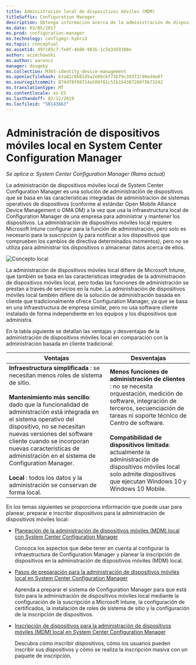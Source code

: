 ```yaml
---
title: Administración local de dispositivos móviles (MDM)
titleSuffix: Configuration Manager
description: Obtenga información acerca de la administración de dispositivos móviles local, una solución de administración de dispositivos en System Center Configuration Manager.
ms.date: 03/05/2017
ms.prod: configuration-manager
ms.technology: configmgr-hybrid
ms.topic: conceptual
ms.assetid: 497c05c7-fe9f-4b88-983b-1c5b3d59308e
author: aczechowski
ms.author: aaroncz
manager: dougeby
ms.collection: M365-identity-device-management
ms.openlocfilehash: 63a82c6b81d5a2e09c6f73b79c39372c96ed4e07
ms.sourcegitcommit: 874d78f08714a509f61c52b154387268f5b73242
ms.translationtype: MT
ms.contentlocale: es-ES
ms.lasthandoff: 02/12/2019
ms.locfileid: "56143663"
---
```

# <a name="on-premises-mobile-device-management-mdm-in-system-center-configuration-manager"></a>Administración de dispositivos móviles local en System Center Configuration Manager

*Se aplica a: System Center Configuration Manager (Rama actual)*

La administración de dispositivos móviles local de System Center Configuration Manager es una solución de administración de dispositivos que se basa en las características integradas de administración de sistemas operativos de dispositivos (conforme al estándar Open Mobile Alliance Device Management o OMA DM) a la vez que usa la infraestructura local de Configuration Manager de una empresa para administrar y mantener los dispositivos. La administración de dispositivos móviles local requiere Microsoft Intune configurar para la función de administración, pero solo es necesario para la suscripción (y para notificar a los dispositivos que comprueben los cambios de directiva determinados momentos), pero no se utiliza para administrar los dispositivos o almacenar datos acerca de ellos.  

 ![Concepto local](media/On-premises-conceptual.png)  

 La administración de dispositivos móviles local difiere de Microsoft Intune, que también se basa en las características integradas de la administración de dispositivos móviles local, pero todas las funciones de administración se prestan a través de servicios en la nube.  La administración de dispositivos móviles local también difiere de la solución de administración basada en cliente que tradicionalmente ofrece Configuration Manager, ya que se basa en una infraestructura de empresa similar, pero no usa software cliente instalado de forma independiente en los equipos y los dispositivos que administra.  

 En la tabla siguiente se detallan las ventajas y desventajas de la administración de dispositivos móviles local en comparación con la administración basada en cliente tradicional:  

|Ventajas|Desventajas|  
|----------------|-------------------|  
|**Infraestructura simplificada** : se necesitan menos roles de sistema de sitio.<br /><br /> **Mantenimiento más sencillo**: dado que la funcionalidad de administración está integrada en el sistema operativo del dispositivo, no se necesitan nuevas versiones del software cliente cuando se incorporan nuevas características de administración en el sistema de Configuration Manager.<br /><br /> **Local** : todos los datos y la administración se conservan de forma local.|**Menos funciones de administración de clientes** : no se necesita orquestación, medición de software, integración de terceros, secuenciación de tareas ni soporte técnico de Centro de software.<br /><br /> **Compatibilidad de dispositivos limitada**: actualmente la administración de dispositivos móviles local solo admite dispositivos que ejecutan Windows 10 y Windows 10 Mobile.|  

 En los temas siguientes se proporciona información que puede usar para planear, preparar e inscribir dispositivos para la administración de dispositivos móviles local:  

-   [Planeación de la administración de dispositivos móviles (MDM) local con System Center Configuration Manager](../plan-design/plan-on-premises-mdm.md)  

     Conozca los aspectos que debe tener en cuenta al configurar la infraestructura de Configuration Manager y planear la inscripción de dispositivos en la administración de dispositivos móviles (MDM) local.  

-   [Pasos de preparación para la administración de dispositivos móviles local en System Center Configuration Manager](../get-started/preparation-steps-for-on-premises-mdm.md)  

     Aprenda a preparar el sistema de Configuration Manager para que está listo para la administración de dispositivos móviles local mediante la configuración de la suscripción a Microsoft Intune, la configuración de certificados, la instalación de roles de sistema de sitio y la configuración de la inscripción de dispositivos.  

-   [Inscripción de dispositivos para la administración de dispositivos móviles (MDM) local en System Center Configuration Manager](../deploy-use/enroll-devices-on-premises-mdm.md)  

     Descubra cómo inscribir dispositivos, cómo los usuarios pueden inscribir sus dispositivos y cómo se realiza la inscripción masiva con un paquete de inscripción.  
